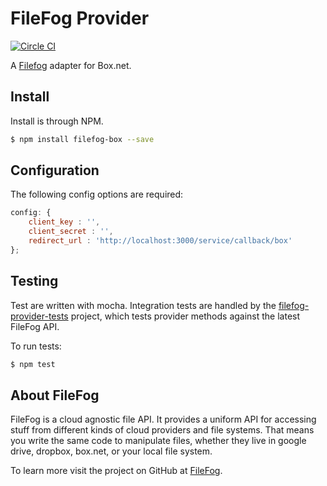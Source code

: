 # FileFog Provider

[![Circle CI](https://circleci.com/gh/filefog/filefog-box.svg?style=svg)](https://circleci.com/gh/filefog/filefog-box)

A [Filefog](https://github.com/filefog/filefog) adapter for Box.net.

## Install

Install is through NPM.

```bash
$ npm install filefog-box --save
```

## Configuration

The following config options are required:

```javascript
config: {
    client_key : '',
    client_secret : '',
    redirect_url : 'http://localhost:3000/service/callback/box'
};
```

## Testing

Test are written with mocha. Integration tests are handled by the [filefog-provider-tests](https://github.com/filefog/filefog-provider-tests) project, which tests provider methods against the latest FileFog API.

To run tests:

```bash
$ npm test
```

## About FileFog

FileFog is a cloud agnostic file API.  It provides a uniform API for accessing stuff from different kinds of cloud providers and file systems.  That means you write the same code to manipulate files, whether they live in google drive, dropbox, box.net, or your local file system.

To learn more visit the project on GitHub at [FileFog](https://github.com/filefog/filefog).